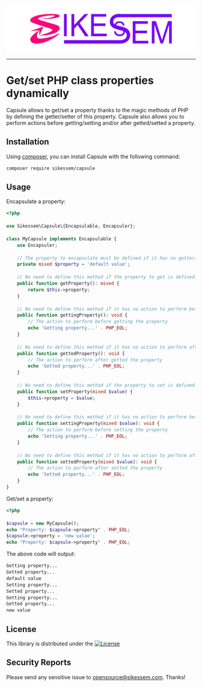 <div align="center"><a href="https://sikessem.com/" title="SIKessEm"><img src="https://github.com/sikessem/sikessem/blob/main/SIKessEm-logo.png" alt="SIKessEm logo"/></a></div>

***

# Get/set PHP class properties dynamically

Capsule allows to get/set a property thanks to the magic methods of PHP by defining the getter/setter of this property.
Capsule also allows you to perform actions before getting/setting and/or after getted/setted a property.


## Installation

Using [composer](https://getcomposer.org/), you can install Capsule with the following command:

```bash
composer require sikessem/capsule
```


## Usage

Encapsulate a property:

```php
<?php

use Sikessem\Capsule\{Encapsulable, Encapsuler};

class MyCapsule implements Encapsulable {
    use Encapsuler;

    // The property to encapsulate must be defined if it has no getter/setter method.
    private mixed $property = 'default value';

    // No need to define this method if the property to get is defined.
    public function getProperty(): mixed {
        return $this->property;
    }

    // No need to define this method if it has no action to perform before getting the property
    public function gettingProperty(): void {
        // The action to perform before getting the property
        echo 'Getting property...' . PHP_EOL;
    }

    // No need to define this method if it has no action to perform after getted the property
    public function gettedProperty(): void {
        // The action to perform after getted the property
        echo 'Getted property...' . PHP_EOL;
    }

    // No need to define this method if the property to set is defined.
    public function setProperty(mixed $value) {
        $this->property = $value;
    }

    // No need to define this method if it has no action to perform before setting the property
    public function settingProperty(mixed $value): void {
        // The action to perform before setting the property
        echo 'Setting property...' . PHP_EOL;
    }

    // No need to define this method if it has no action to perform after setted the property
    public function settedProperty(mixed $value): void {
        // The action to perform after setted the property
        echo 'Setted property...' . PHP_EOL;
    }
}
```

Get/set a property:

```php
<?php

$capsule = new MyCapsule();
echo "Property: $capsule->property" . PHP_EOL;
$capsule->property = 'new value';
echo "Property: $capsule->property" . PHP_EOL;
```

The above code will output:

```bash
Getting property...
Getted property...
default value
Setting property...
Setted property...
Getting property...
Getted property...
new value
```

## License

This library is distributed under the [![License](https://img.shields.io/badge/license-MIT-blue.svg)](https://opensource.org/licenses/MIT)


## Security Reports

Please send any sensitive issue to [opensource@sikessem.com](mailto:opensource@sikessem.com). Thanks!
